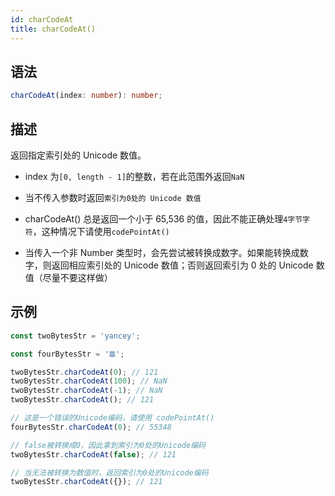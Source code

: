 ```yaml
---
id: charCodeAt
title: charCodeAt()
---
```


## 语法

```ts
charCodeAt(index: number): number;
```

## 描述

返回指定索引处的 Unicode 数值。

- index 为`[0, length - 1]`的整数，若在此范围外返回`NaN`

- 当不传入参数时返回`索引为0处的 Unicode 数值`

- charCodeAt() 总是返回一个小于 65,536 的值，因此不能正确处理`4字节字符`，这种情况下请使用`codePointAt()`

- 当传入一个非 Number 类型时，会先尝试被转换成数字。如果能转换成数字，则返回相应索引处的 Unicode 数值；否则返回索引为 0 处的 Unicode 数值（尽量不要这样做）

## 示例

```js
const twoBytesStr = 'yancey';

const fourBytesStr = '𝌆';

twoBytesStr.charCodeAt(0); // 121
twoBytesStr.charCodeAt(100); // NaN
twoBytesStr.charCodeAt(-1); // NaN
twoBytesStr.charCodeAt(); // 121

// 这是一个错误的Unicode编码，请使用 codePointAt()
fourBytesStr.charCodeAt(0); // 55348

// false被转换成0，因此拿到索引为0处的Unicode编码
twoBytesStr.charCodeAt(false); // 121

// 当无法被转换为数值时，返回索引为0处的Unicode编码
twoBytesStr.charCodeAt({}); // 121
```
